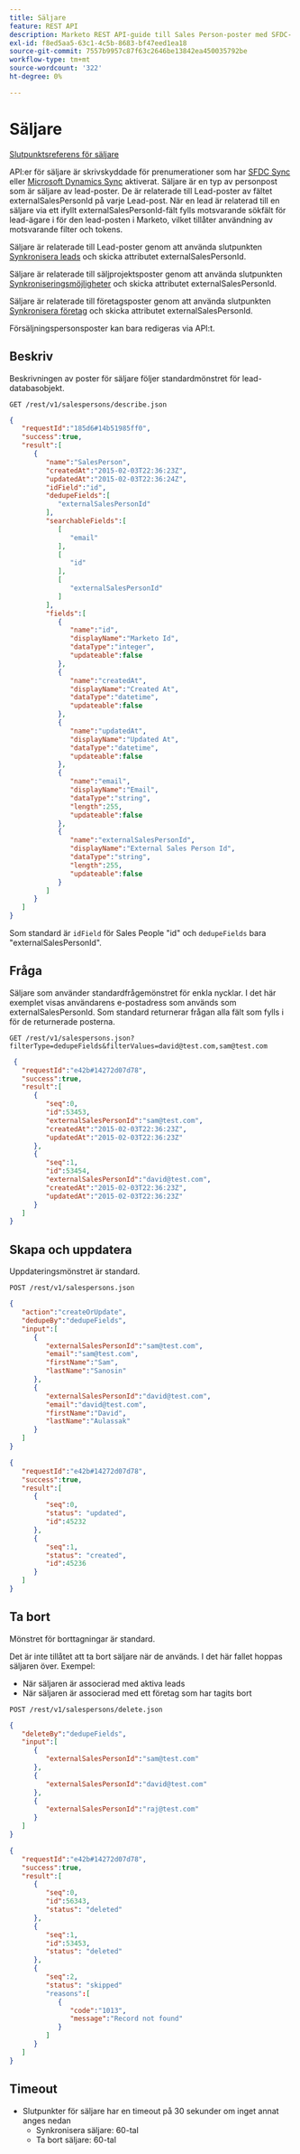 ```yaml
---
title: Säljare
feature: REST API
description: Marketo REST API-guide till Sales Person-poster med SFDC- eller Dynamics-synkronisering, som använder externalSalesPersonId för att relatera till leads och utföra fråga, upsert, delete.
exl-id: f8ed5aa5-63c1-4c5b-8683-bf47eed1ea18
source-git-commit: 7557b9957c87f63c2646be13842ea450035792be
workflow-type: tm+mt
source-wordcount: '322'
ht-degree: 0%

---
```


# Säljare

[Slutpunktsreferens för säljare](https://developer.adobe.com/marketo-apis/api/mapi/#tag/Sales-Persons)

API:er för säljare är skrivskyddade för prenumerationer som har [SFDC Sync](https://experienceleague.adobe.com/en/docs/marketo/using/product-docs/crm-sync/salesforce-sync/sfdc-sync-details/sfdc-sync-field-sync) eller [Microsoft Dynamics Sync](https://experienceleague.adobe.com/en/docs/marketo/using/product-docs/crm-sync/microsoft-dynamics/microsoft-dynamics-sync-details/microsoft-dynamics-sync-user-sync) aktiverat. Säljare är en typ av personpost som är säljare av lead-poster. De är relaterade till Lead-poster av fältet externalSalesPersonId på varje Lead-post. När en lead är relaterad till en säljare via ett ifyllt externalSalesPersonId-fält fylls motsvarande sökfält för lead-ägare i för den lead-posten i Marketo, vilket tillåter användning av motsvarande filter och tokens.

Säljare är relaterade till Lead-poster genom att använda slutpunkten [Synkronisera leads](https://developer.adobe.com/marketo-apis/api/mapi/#tag/Leads/operation/syncLeadUsingPOST) och skicka attributet externalSalesPersonId.

Säljare är relaterade till säljprojektsposter genom att använda slutpunkten [Synkroniseringsmöjligheter](https://developer.adobe.com/marketo-apis/api/mapi/#tag/Opportunities/operation/syncOpportunitiesUsingPOST) och skicka attributet externalSalesPersonId.

Säljare är relaterade till företagsposter genom att använda slutpunkten [Synkronisera företag](https://developer.adobe.com/marketo-apis/api/mapi/#tag/Companies/operation/syncCompaniesUsingPOST) och skicka attributet externalSalesPersonId.

Försäljningspersonsposter kan bara redigeras via API:t.

## Beskriv

Beskrivningen av poster för säljare följer standardmönstret för lead-databasobjekt.

```
GET /rest/v1/salespersons/describe.json
```

```json
{
   "requestId":"185d6#14b51985ff0",
   "success":true,
   "result":[
      {
         "name":"SalesPerson",
         "createdAt":"2015-02-03T22:36:23Z",
         "updatedAt":"2015-02-03T22:36:24Z",
         "idField":"id",
         "dedupeFields":[
            "externalSalesPersonId"
         ],
         "searchableFields":[
            [
               "email"
            ],
            [
               "id"
            ],
            [
               "externalSalesPersonId"
            ]
         ],
         "fields":[
            {
               "name":"id",
               "displayName":"Marketo Id",
               "dataType":"integer",
               "updateable":false
            },
            {
               "name":"createdAt",
               "displayName":"Created At",
               "dataType":"datetime",
               "updateable":false
            },
            {
               "name":"updatedAt",
               "displayName":"Updated At",
               "dataType":"datetime",
               "updateable":false
            },
            {
               "name":"email",
               "displayName":"Email",
               "dataType":"string",
               "length":255,
               "updateable":false
            },
            {
               "name":"externalSalesPersonId",
               "displayName":"External Sales Person Id",
               "dataType":"string",
               "length":255,
               "updateable":false
            }
         ]
      }
   ]
}
```

Som standard är `idField` för Sales People &quot;id&quot; och `dedupeFields` bara &quot;externalSalesPersonId&quot;.

## Fråga

Säljare som använder standardfrågemönstret för enkla nycklar. I det här exemplet visas användarens e-postadress som används som externalSalesPersonId. Som standard returnerar frågan alla fält som fylls i för de returnerade posterna.

```
GET /rest/v1/salespersons.json?filterType=dedupeFields&filterValues=david@test.com,sam@test.com
```

```json
 {
   "requestId":"e42b#14272d07d78",
   "success":true,
   "result":[
      {
         "seq":0,
         "id":53453,
         "externalSalesPersonId":"sam@test.com",
         "createdAt":"2015-02-03T22:36:23Z",
         "updatedAt":"2015-02-03T22:36:23Z"
      },
      {
         "seq":1,
         "id":53454,
         "externalSalesPersonId":"david@test.com",
         "createdAt":"2015-02-03T22:36:23Z",
         "updatedAt":"2015-02-03T22:36:23Z"
      }
   ]
}
```

## Skapa och uppdatera

Uppdateringsmönstret är standard.

```
POST /rest/v1/salespersons.json
```

```json
{
   "action":"createOrUpdate",
   "dedupeBy":"dedupeFields",
   "input":[
      {
         "externalSalesPersonId":"sam@test.com",
         "email":"sam@test.com",
         "firstName":"Sam",
         "lastName":"Sanosin"
      },
      {
         "externalSalesPersonId":"david@test.com",
         "email":"david@test.com",
         "firstName":"David",
         "lastName":"Aulassak"
      }
   ]
}
```

```json
{
   "requestId":"e42b#14272d07d78",
   "success":true,
   "result":[
      {
         "seq":0,
         "status": "updated",
         "id":45232
      },
      {
         "seq":1,
         "status": "created",
         "id":45236
      }
   ]
}
```

## Ta bort

Mönstret för borttagningar är standard.

Det är inte tillåtet att ta bort säljare när de används. I det här fallet hoppas säljaren över. Exempel:

- När säljaren är associerad med aktiva leads
- När säljaren är associerad med ett företag som har tagits bort

```
POST /rest/v1/salespersons/delete.json
```

```json
{
   "deleteBy":"dedupeFields",
   "input":[
      {
         "externalSalesPersonId":"sam@test.com"
      },
      {
         "externalSalesPersonId":"david@test.com"
      },
      {
         "externalSalesPersonId":"raj@test.com"
      }
   ]
}
```

```json
{
   "requestId":"e42b#14272d07d78",
   "success":true,
   "result":[
      {
         "seq":0,
         "id":56343,
         "status": "deleted"
      },
      {
         "seq":1,
         "id":53453,
         "status": "deleted"
      },
      {
         "seq":2,
         "status": "skipped"
         "reasons":[
            {
               "code":"1013",
               "message":"Record not found"
            }
         ]
      }
   ]
}
```

## Timeout

- Slutpunkter för säljare har en timeout på 30 sekunder om inget annat anges nedan
   - Synkronisera säljare: 60-tal
   - Ta bort säljare: 60-tal
